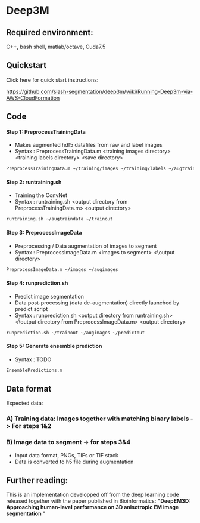 [aws]: https://aws.amazon.com/

# Deep3M

## Required environment:
C++, bash shell, matlab/octave, Cuda7.5

## Quickstart

Click here for quick start instructions:

https://github.com/slash-segmentation/deep3m/wiki/Running-Deep3m-via-AWS-CloudFormation

## Code

#### Step 1: PreprocessTrainingData
- Makes augmented hdf5 datafiles from raw and label images
- Syntax : PreprocessTrainingData.m \<training images directory\> \<training labels directory\> \<save directory\>

```Bash
PreprocessTrainingData.m ~/training/images ~/training/labels ~/augtraindata
```

#### Step 2: runtraining.sh
- Training the ConvNet 
- Syntax : runtraining.sh \<output directory from PreprocessTrainingData.m\> \<output directory\>

```Bash
runtraining.sh ~/augtraindata ~/trainout
```

#### Step 3: PreprocessImageData
- Preprocessing / Data augmentation of images to segment
- Syntax : PreprocessImageData.m \<images to segment\> <\output directory\>

```Bash
PreprocessImageData.m ~/images ~/augimages
```

#### Step 4: runprediction.sh
- Predict image segmentation
- Data post-processing (data de-augmentation) directly launched by predict script
- Syntax : runprediction.sh \<output directory from runtraining.sh\> <\output directory from PreprocessImageData.m\> \<output directory\>

```Bash
runprediction.sh ~/trainout ~/augimages ~/predictout
```
 
#### Step 5: Generate ensemble prediction

- Syntax : TODO

```Bash
EnsemblePredictions.m
```


## Data format
Expected data:
### A) Training data: Images together with matching binary labels -> For steps 1&2
### B) Image data to segment -> for steps 3&4 
- Input data format, PNGs, TIFs or TIF stack
- Data is converted to h5 file during augmentation

## Further reading:
This is an implementation developped off from the deep learning code released together with the paper published in Bioinformatics: **"DeepEM3D: Approaching human-level performance on 3D anisotropic EM image segmentation "**
